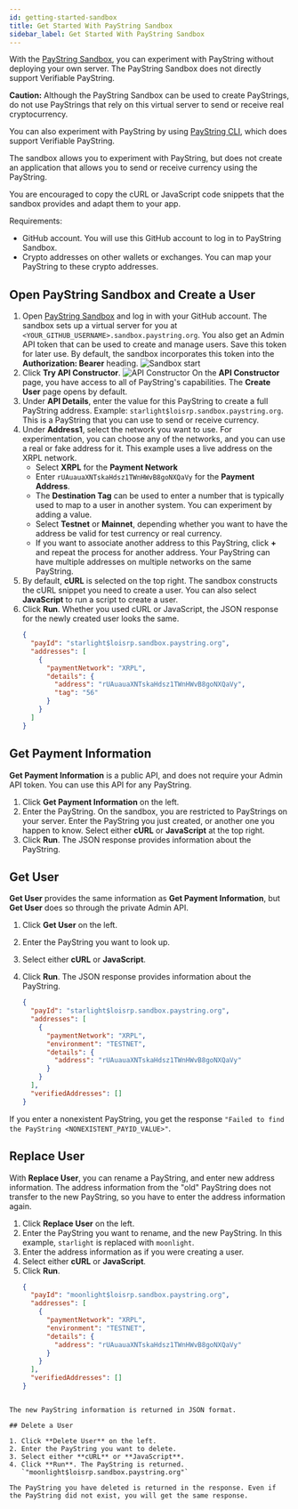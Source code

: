 ```yaml
---
id: getting-started-sandbox
title: Get Started With PayString Sandbox
sidebar_label: Get Started With PayString Sandbox
---
```


With the [PayString Sandbox](https://paystring.org/sandbox), you can experiment with PayString without deploying your own server. The PayString Sandbox does not directly support Verifiable PayString.

**Caution:** Although the PayString Sandbox can be used to create PayStrings, do not use PayStrings that rely on this virtual server to send or receive real cryptocurrency.

You can also experiment with PayString by using [PayString CLI](paystring-cli), which does support Verifiable PayString.

The sandbox allows you to experiment with PayString, but does not create an application that allows you to send or receive currency using the PayString.

You are encouraged to copy the cURL or JavaScript code snippets that the sandbox provides and adapt them to your app.

Requirements:

- GitHub account. You will use this GitHub account to log in to PayString Sandbox.
- Crypto addresses on other wallets or exchanges. You can map your PayString to these crypto addresses.

## Open PayString Sandbox and Create a User

1. Open [PayString Sandbox](https://paystring.org/sandbox) and log in with your GitHub account.
   The sandbox sets up a virtual server for you at `<YOUR_GITHUB_USERNAME>.sandbox.paystring.org`.
   You also get an Admin API token that can be used to create and manage users. Save this token for later use. By default, the sandbox incorporates this token into the **Authorization: Bearer** heading.
   ![Sandbox start](/img/docs/sandbox-start.png)
2. Click **Try API Constructor**.
   ![API Constructor](/img/docs/api-constructor1.png)
   On the **API Constructor** page, you have access to all of PayString's capabilities. The **Create User** page opens by default.
3. Under **API Details**, enter the value for this PayString to create a full PayString address. Example: `starlight$loisrp.sandbox.paystring.org`. This is a PayString that you can use to send or receive currency.
4. Under **Address1**, select the network you want to use. For experimentation, you can choose any of the networks, and you can use a real or fake address for it. This example uses a live address on the XRPL network.
   - Select **XRPL** for the **Payment Network**
   - Enter `rUAuauaXNTskaHdsz1TWnHWvB8goNXQaVy` for the **Payment Address**.
   - The **Destination Tag** can be used to enter a number that is typically used to map to a user in another system. You can experiment by adding a value.
   - Select **Testnet** or **Mainnet**, depending whether you want to have the address be valid for test currency or real currency.
   - If you want to associate another address to this PayString, click **+** and repeat the process for another address. Your PayString can have multiple addresses on multiple networks on the same PayString.
5. By default, **cURL** is selected on the top right. The sandbox constructs the cURL snippet you need to create a user. You can also select **JavaScript** to run a script to create a user.
6. Click **Run**. Whether you used cURL or JavaScript, the JSON response for the newly created user looks the same.
   ```json
   {
     "payId": "starlight$loisrp.sandbox.paystring.org",
     "addresses": [
       {
         "paymentNetwork": "XRPL",
         "details": {
           "address": "rUAuauaXNTskaHdsz1TWnHWvB8goNXQaVy",
           "tag": "56"
         }
       }
     ]
   }
   ```

## Get Payment Information

**Get Payment Information** is a public API, and does not require your Admin API token. You can use this API for any PayString.

1. Click **Get Payment Information** on the left.
2. Enter the PayString. On the sandbox, you are restricted to PayStrings on your server. Enter the PayString you just created, or another one you happen to know. Select either **cURL** or **JavaScript** at the top right.
3. Click **Run**. The JSON response provides information about the PayString.

## Get User

**Get User** provides the same information as **Get Payment Information**, but **Get User** does so through the private Admin API.

1. Click **Get User** on the left.
2. Enter the PayString you want to look up.
3. Select either **cURL** or **JavaScript**.
4. Click **Run**. The JSON response provides information about the PayString.

   ```json
   {
     "payId": "starlight$loisrp.sandbox.paystring.org",
     "addresses": [
       {
         "paymentNetwork": "XRPL",
         "environment": "TESTNET",
         "details": {
           "address": "rUAuauaXNTskaHdsz1TWnHWvB8goNXQaVy"
         }
       }
     ],
     "verifiedAddresses": []
   }
   ```

If you enter a nonexistent PayString, you get the response `"Failed to find the PayString <NONEXISTENT_PAYID_VALUE>"`.

## Replace User

With **Replace User**, you can rename a PayString, and enter new address information. The address information from the "old" PayString does not transfer to the new PayString, so you have to enter the address information again.

1. Click **Replace User** on the left.
2. Enter the PayString you want to rename, and the new PayString. In this example, `starlight` is replaced with `moonlight`.
3. Enter the address information as if you were creating a user.
4. Select either **cURL** or **JavaScript**.
5. Click **Run**.
   ```json
   {
     "payId": "moonlight$loisrp.sandbox.paystring.org",
     "addresses": [
       {
         "paymentNetwork": "XRPL",
         "environment": "TESTNET",
         "details": {
           "address": "rUAuauaXNTskaHdsz1TWnHWvB8goNXQaVy"
         }
       }
     ],
     "verifiedAddresses": []
   }
   ```

```

The new PayString information is returned in JSON format.

## Delete a User

1. Click **Delete User** on the left.
2. Enter the PayString you want to delete.
3. Select either **cURL** or **JavaScript**.
4. Click **Run**. The PayString is returned.
   `"moonlight$loisrp.sandbox.paystring.org"`

The PayString you have deleted is returned in the response. Even if the PayString did not exist, you will get the same response.
```
